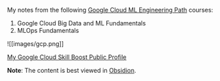 My notes from the following [Google Cloud ML Engineering Path](https://www.cloudskillsboost.google/paths/17) courses:
1. Google Cloud Big Data and ML Fundamentals
2. MLOps Fundamentals

![[images/gcp.png]]

[My Google Cloud Skill Boost Public Profile](https://www.cloudskillsboost.google/public_profiles/d85f8295-b522-4522-964c-f0fcf9375090)

**Note**: The content is best viewed in [Obsidion](https://obsidian.md/).
